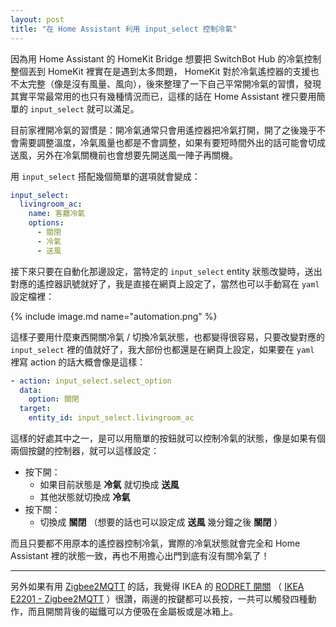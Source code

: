 ```yaml
---
layout: post
title: "在 Home Assistant 利用 input_select 控制冷氣"
---
```


因為用 Home Assistant 的 HomeKit Bridge 想要把 SwitchBot Hub 的冷氣控制整個丟到 HomeKit 裡實在是遇到太多問題， HomeKit 對於冷氣遙控器的支援也不太完整（像是沒有風量、風向），後來整理了一下自己平常開冷氣的習慣，發現其實平常最常用的也只有幾種情況而已，這樣的話在 Home Assistant 裡只要用簡單的 `input_select` 就可以滿足。

目前家裡開冷氣的習慣是：開冷氣通常只會用遙控器把冷氣打開，開了之後幾乎不會需要調整溫度，冷氣風量也都是不會調整，如果有要短時間外出的話可能會切成送風，另外在冷氣關機前也會想要先開送風一陣子再關機。

用 `input_select` 搭配幾個簡單的選項就會變成：

```yml
input_select:
  livingroom_ac:
    name: 客廳冷氣
    options:
      - 關閉
      - 冷氣
      - 送風
```

接下來只要在自動化那邊設定，當特定的 `input_select` entity 狀態改變時，送出對應的遙控器訊號就好了，我是直接在網頁上設定了，當然也可以手動寫在 `yaml` 設定檔裡：

{% include image.md name="automation.png" %}

這樣子要用什麼東西開關冷氣 / 切換冷氣狀態，也都變得很容易，只要改變對應的 `input_select` 裡的值就好了，我大部份也都還是在網頁上設定，如果要在 `yaml` 裡寫 action 的話大概會像是這樣：

```yaml
- action: input_select.select_option
  data:
    option: 關閉
  target:
    entity_id: input_select.livingroom_ac
```

這樣的好處其中之一，是可以用簡單的按鈕就可以控制冷氣的狀態，像是如果有個兩個按鍵的控制器，就可以這樣設定：

- 按下開：
  - 如果目前狀態是 **冷氣** 就切換成 **送風**
  - 其他狀態就切換成 **冷氣**
- 按下關：
  - 切換成 **關閉** （想要的話也可以設定成 **送風** 幾分鐘之後 **關閉** ）

而且只要都不用原本的遙控器控制冷氣，實際的冷氣狀態就會完全和 Home Assistant 裡的狀態一致，再也不用擔心出門到底有沒有關冷氣了！

---

另外如果有用 [Zigbee2MQTT](https://www.zigbee2mqtt.io/) 的話，我覺得 IKEA 的 [RODRET 開關](https://www.ikea.com.tw/zh/products/electronics/connectivity-and-control/rodret-art-40559802) （ [IKEA E2201 - Zigbee2MQTT](https://www.zigbee2mqtt.io/devices/E2201.html) ）很讚，兩邊的按鍵都可以長按，一共可以觸發四種動作，而且開關背後的磁鐵可以方便吸在金屬板或是冰箱上。
